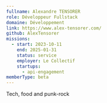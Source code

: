 ```yaml
---
fullname: Alexandre TENSORER
role: Développeur Fullstack
domaine: Développement
link: https://www.alex-tensorer.com/
github: AlexTensorer
missions:
  - start: 2023-10-11
    end: 2025-01-31
    status: service
    employer: Le Collectif
    startups:
      - api-engagement
memberType: beta
---
```

Tech, food and punk-rock